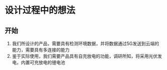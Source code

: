 # 设计过程中的想法

## 开始

1. 我们所设计的产品，需要具有检测环境数据，并将数据通过5G发送到云端的能力，需要具有多连接的能力
2. 鉴于实际使用，我们需要产品具有自充放电的功能，调研所知，将采用光伏发电，内置可充放电的锂电池
